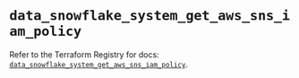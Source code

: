 # `data_snowflake_system_get_aws_sns_iam_policy`

Refer to the Terraform Registry for docs: [`data_snowflake_system_get_aws_sns_iam_policy`](https://registry.terraform.io/providers/snowflake-labs/snowflake/1.0.1/docs/data-sources/system_get_aws_sns_iam_policy).
